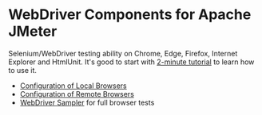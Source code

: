 # WebDriver Components for Apache JMeter

Selenium/WebDriver testing ability on Chrome, Edge, Firefox, Internet Explorer and HtmlUnit. It's good to start with [2-minute tutorial](WebDriverTutorial.wiki) to learn how to use it.

  * [Configuration of Local Browsers](DirectDriverConfig.wiki)
  * [Configuration of Remote Browsers](RemoteDriverConfig.wiki)
  * [WebDriver Sampler](WebDriverSampler.wiki) for full browser tests
